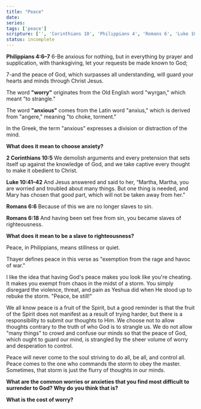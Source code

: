 ```yaml
---
title: "Peace"
date: 
series: 
tags: ['peace']
scripture: ['', 'Corinthians 10', 'Philippians 4', 'Romans 6', 'Luke 10', '2']
status: incomplete
---
```


**Philippians 4:6–7**
6-Be anxious for nothing, but in everything by prayer and supplication, with thanksgiving, let your requests be made known to God; 

7-and the peace of God, which surpasses all understanding, will guard your hearts and minds through Christ Jesus.

The word **"worry"** originates from the Old English word "wyrgan," which meant "to strangle."

The word **"anxious"** comes from the Latin word "anxius," which is derived from "angere," meaning "to choke, torment."

In the Greek, the term "anxious" expresses a division or distraction of the mind. 

**What does it mean to choose anxiety?**

**2 Corinthians 10:5**
We demolish arguments and every pretension that sets itself up against the knowledge of God, and we take captive every thought to make it obedient to Christ.

**Luke 10:41–42**
And Jesus answered and said to her, “Martha, Martha, you are worried and troubled about many things. But one thing is needed, and Mary has chosen that good part, which will not be taken away from her.”

**Romans 6:6**
Because of this we are no longer slaves to sin.

**Romans 6:18**
And having been set free from sin, you became slaves of righteousness.

**What does it mean to be a slave to righteousness?**

Peace, in Philippians, means stillness or quiet. 

Thayer defines peace in this verse as "exemption from the rage and havoc of war."

I like the idea that having God's peace makes you look like you're cheating. It makes you exempt from chaos in the midst of a storm. You simply disregard the violence, threat, and pain as Yeshua did when He stood up to rebuke the storm. "Peace, be still!"

We all know peace is a fruit of the Spirit, but a good reminder is that the fruit of the Spirit does not manifest as a result of trying harder, but there is a responsibility to submit our thoughts to Him. We choose not to allow thoughts contrary to the truth of who God is to strangle us. We do not allow "many things" to crowd and confuse our minds so that the peace of God, which ought to guard our mind, is strangled by the sheer volume of worry and desperation to control.

Peace will never come to the soul striving to do all, be all, and control all. Peace comes to the one who commands the storm to obey the master. Sometimes, that storm is just the flurry of thoughts in our minds. 

**What are the common worries or anxieties that you find most difficult to surrender to God? Why do you think that is?**

**What is the cost of worry?**